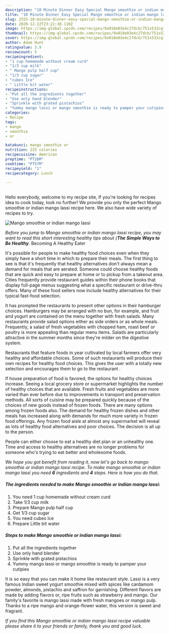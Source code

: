 ```yaml
---
description: "10 Minute Dinner Easy Special Mango smoothie or indian mango lassi"
title: "10 Minute Dinner Easy Special Mango smoothie or indian mango lassi"
slug: 2555-10-minute-dinner-easy-special-mango-smoothie-or-indian-mango-lassi
date: 2020-12-22T23:22:38.110Z
image: https://img-global.cpcdn.com/recipes/9a918e03e4c27dcb/751x532cq70/mango-smoothie-or-indian-mango-lassi-recipe-main-photo.jpg
thumbnail: https://img-global.cpcdn.com/recipes/9a918e03e4c27dcb/751x532cq70/mango-smoothie-or-indian-mango-lassi-recipe-main-photo.jpg
cover: https://img-global.cpcdn.com/recipes/9a918e03e4c27dcb/751x532cq70/mango-smoothie-or-indian-mango-lassi-recipe-main-photo.jpg
author: Adam Hunt
ratingvalue: 3.9
reviewcount: 5
recipeingredient:
- "1 cup homemade without cream curd"
- "1/3 cup milk"
- " Mango pulp half cup"
- "1/3 cup sugar"
- "cubes Ice"
- " Little bit water"
recipeinstructions:
- "Put all the ingredients together"
- "Use only hand blender"
- "Sprinkle with grated pistachios"
- "Yummy mango lassi or mango smoothie is ready to pamper your cutipies"
categories:
- Recipe
tags:
- mango
- smoothie
- or

katakunci: mango smoothie or 
nutrition: 225 calories
recipecuisine: American
preptime: "PT26M"
cooktime: "PT57M"
recipeyield: "1"
recipecategory: Lunch

---
```

<br>
Hello everybody, welcome to my recipe site, If you're looking for recipes idea to cook today, look no further! We provide you only the perfect Mango smoothie or indian mango lassi recipe here. We also have wide variety of recipes to try.
<br>


![Mango smoothie or indian mango lassi](https://img-global.cpcdn.com/recipes/9a918e03e4c27dcb/751x532cq70/mango-smoothie-or-indian-mango-lassi-recipe-main-photo.jpg)

<i>Before you jump to Mango smoothie or indian mango lassi recipe, you may want to read this short interesting healthy tips about {<strong>The Simple Ways to Be Healthy</strong>.</i>
Becoming A Healthy Eater

It's possible for people to make healthy food choices even when they simply have a short time in which to prepare their meals. The first thing to see is that it's frequently that healthy alternatives don't always mean a demand for meals that are aerated. Someone could choose healthy foods that are quick and easy to prepare at home or to pickup from a takeout area. Cities frequently provide restaurant guides within their phone books that display full-page menus suggesting what a specific restaurant or drive-thru offers. Many of these food sellers now include healthy alternatives for their typical fast-food selection.

 It has prompted the restaurants to present other options in their hamburger choices. Hamburgers may be arranged with no bun, for example, and fruit and yogurt are contained on the menu together with fresh salads. Many restaurants provide salad options either as side orders or as whole meals. Frequently, a salad of fresh vegetables with chopped ham, roast beef or poultry is more appealing than regular menu items.  Salads are particularly attractive in the summer months since they're milder on the digestive system.

Restaurants that feature foods in year cultivated by local farmers offer very healthy and affordable choices. Some of such restaurants will produce their own recipes for healthy food choices.  This gives the user with a totally new selection and encourages them to go to the restaurant .

If house preparation of food is favored, the options for healthy choices increase. Seeing a local grocery store or supermarket highlights the number of healthy choices that are available. Fresh fruits and vegetables are more varied than ever before due to improvements in transport and preservation methods.  All sorts of cuisine may be prepared quickly because of the choices of new goods instead of frozen foods. There are many options among frozen foods also. The demand for healthy frozen dishes and other meals has increased along with demands for much more variety in frozen food offerings. Any frozen food aisle at almost any supermarket will reveal as lots of healthy food alternatives and poor choices. The decision is all up to the person.

People can either choose to eat a healthy diet plan or an unhealthy one. Time and access to healthy alternatives are no longer problems for someone who's trying to eat better and wholesome foods.


<i>We hope you got benefit from reading it, now let's go back to mango smoothie or indian mango lassi recipe. To make mango smoothie or indian mango lassi you need <strong>6</strong> ingredients and <strong>4</strong> steps. Here is how you do that.
</i>

##### The ingredients needed to make Mango smoothie or indian mango lassi:

1. You need 1 cup homemade without cream curd
1. Take 1/3 cup milk
1. Prepare  Mango pulp half cup
1. Get 1/3 cup sugar
1. You need cubes Ice
1. Prepare  Little bit water


##### Steps to make Mango smoothie or indian mango lassi:

1. Put all the ingredients together
1. Use only hand blender
1. Sprinkle with grated pistachios
1. Yummy mango lassi or mango smoothie is ready to pamper your cutipies


It is so easy that you can make it home like restaurant style. Lassi is a very famous Indian sweet yogurt smoothie mixed with spices like cardamom powder, almonds, pistachio and saffron for garnishing. Different flavors are made by adding flavors or, ripe fruits such as strawberry and mango. Our family&#39;s favorite is mango lassi made with fresh mangoes or mango pulp. Thanks to a ripe mango and orange-flower water, this version is sweet and fragrant. 

<i>If you find this Mango smoothie or indian mango lassi recipe valuable please share it to your friends or family, thank you and good luck.</i>
